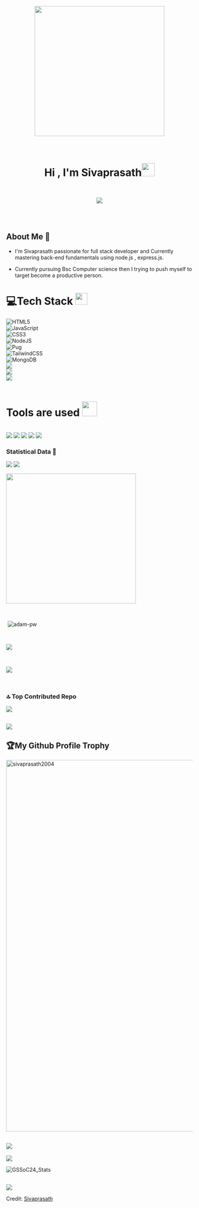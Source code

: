 <div align="center">
<img src="https://github.com/sivaprasath2004/sivaprasath2004/assets/121082414/18252fda-4d18-431d-b38e-30b198ac5048" height="350px"></img>
</div><br><br>

<h1 align="center">Hi , I'm Sivaprasath<img src="https://media.giphy.com/media/hvRJCLFzcasrR4ia7z/giphy.gif" width="35"></h1>
<br>
<p align="center">
<img src="https://readme-typing-svg.herokuapp.com?font=Roboto+Mono&color=f00&size=35&center=true&vCenter=true&width=600&height=100&lines=Front+End+Developer;Computer+Science+Student;Self+Taught+Learner;Aspiring+Full+Stack+Developer;Love+To+Learn;"></p><br><br>

## About Me 🙋<br>

- I'm Sivaprasath passionate for full stack developer and Currently mastering back-end fundamentals using node.js , express.js.

- Currently pursuing Bsc Computer science then I trying to push myself to target become a productive person.
  <br>
  
# 💻Tech Stack <img src = "https://media2.giphy.com/media/QssGEmpkyEOhBCb7e1/giphy.gif?cid=ecf05e47a0n3gi1bfqntqmob8g9aid1oyj2wr3ds3mg700bl&rid=giphy.gif" width = 32px> 
![HTML5](https://img.shields.io/badge/html5-%23E34F26.svg?style=for-the-badge&logo=html5&logoColor=white)
<br>
![JavaScript](https://img.shields.io/badge/javascript-%23323330.svg?style=for-the-badge&logo=javascript&logoColor=%23F7DF1E) 
<br>
![CSS3](https://img.shields.io/badge/css3-%231572B6.svg?style=for-the-badge&logo=css3&logoColor=white)
<br>
![NodeJS](https://img.shields.io/badge/node.js-6DA55F?style=for-the-badge&logo=node.js&logoColor=white) 
<br>
![Pug](https://img.shields.io/badge/Pug-FFF?style=for-the-badge&logo=pug&logoColor=A86454) 
<br>
![TailwindCSS](https://img.shields.io/badge/tailwindcss-%2338B2AC.svg?style=for-the-badge&logo=tailwind-css&logoColor=white)
<br>
![MongoDB](https://img.shields.io/badge/MongoDB-%234ea94b.svg?style=for-the-badge&logo=mongodb&logoColor=white)
<br>
<img src="https://img.shields.io/badge/Express.js-000000?style=for-the-badge&logo=express&logoColor=white">
<br>
<img src="https://img.shields.io/badge/npm-CB3837?style=for-the-badge&logo=npm&logoColor=white">
<br>
<img src="https://img.shields.io/badge/React-20232A?style=for-the-badge&logo=react&logoColor=61DAFB">
<br><br>
# Tools are used <img src="https://media.giphy.com/media/iY8CRBdQXODJSCERIr/giphy.gif" width="40px">&nbsp; 
<br>
<img src="https://img.shields.io/badge/Visual_Studio_Code-0078D4?style=for-the-badge&logo=visual%20studio%20code&logoColor=white">
<img src="https://img.shields.io/badge/Linux-FCC624?style=for-the-badge&logo=linux&logoColor=black">
<img src="https://img.shields.io/badge/Git-F05032?style=for-the-badge&logo=git&logoColor=white">
<img src="https://img.shields.io/badge/Markdown-000000?style=for-the-badge&logo=markdown&logoColor=white">
<img src="https://img.shields.io/badge/json-5E5C5C?style=for-the-badge&logo=json&logoColor=white">
<br>

<h3>Statistical Data 👾</h3>

![](https://github-profile-summary-cards.vercel.app/api/cards/repos-per-language?username=sivaprasath2004&theme=github_dark)
![](https://github-profile-summary-cards.vercel.app/api/cards/most-commit-language?username=sivaprasath2004&theme=github_dark)
<p><img align="center"
    src="https://github-readme-stats.vercel.app/api/top-langs?username=sivaprasath2004&show_icons=true&locale=en&bg_color=0d1117&text_color=ffffff&layout=compact"
    bg_color=#808080 width=350px /></p>

<br>

<p>&nbsp;<img align="center" src="https://github-readme-stats.vercel.app/api?username=sivaprasath2004&show_icons=true&locale=en&bg_color=0d1117&text_color=ffffff&repo=convoychat"
    alt="adam-pw" /></p>

<br>

![](https://github-profile-summary-cards.vercel.app/api/cards/profile-details?username=sivaprasath2004&theme=github_dark)

<br>
<p><img align="center" src="https://github-readme-streak-stats.herokuapp.com/?user=sivaprasath2004&theme=dark&background=0d1117&date_format=M%20j%5B%2C%20Y%5D"/></p>
<br>

### 🔝 Top Contributed Repo

![](https://github-contributor-stats.vercel.app/api?username=sivaprasath2004&limit=5&theme=github_dark&combine_all_yearly_contributions=true)


<br>
<img src="https://user-images.githubusercontent.com/73097560/115834477-dbab4500-a447-11eb-908a-139a6edaec5c.gif">
<br>
<h2>🏆My Github Profile Trophy</h2>
<p align="left"> <a href="https://github.com/ryo-ma/github-profile-trophy"><img width=1000 src="https://github-profile-trophy.vercel.app/?username=sivaprasath2004&column=9&no-frame=true" alt="sivaprasath2004" /></a> </p>
<br>
<img src="https://user-images.githubusercontent.com/73097560/115834477-dbab4500-a447-11eb-908a-139a6edaec5c.gif">
<br>

 

<br>
<img src="https://user-images.githubusercontent.com/73097560/115834477-dbab4500-a447-11eb-908a-139a6edaec5c.gif">

![GSSoC24_Stats](https://github.com/user-attachments/assets/d39e9919-3147-4832-970b-458978954b59)


<br>
<img src="https://user-images.githubusercontent.com/73097560/115834477-dbab4500-a447-11eb-908a-139a6edaec5c.gif">

Credit: [Sivaprasath](https://github.com/sivaprasath2004)
 



 



